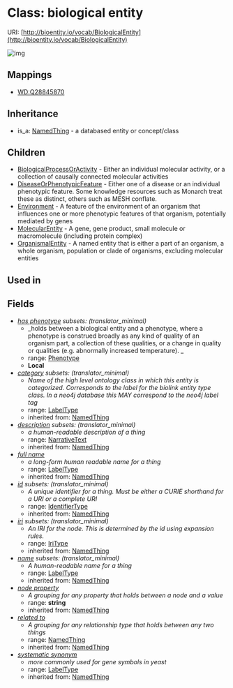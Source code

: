 # Class: biological entity




URI: [http://bioentity.io/vocab/BiologicalEntity](http://bioentity.io/vocab/BiologicalEntity)

![img](http://yuml.me/diagram/nofunky;dir:TB/class/\[BiologicalEntity|has_phenotype:phenotype%20%3F;id(i):identifier_type%20%3F;name(i):label_type%20%3F;category(i):label_type%20%3F;node_property(i):string%20%3F;iri(i):iri_type%20%3F;full_name(i):label_type%20%3F;description(i):narrative_text%20%3F;systematic_synonym(i):label_type%20%3F]-%20related%20to(i)%20%3F>\[NamedThing],%20\[BiologicalEntity]^-\[OrganismalEntity],%20\[BiologicalEntity]^-\[MolecularEntity],%20\[BiologicalEntity]^-\[Environment],%20\[BiologicalEntity]^-\[DiseaseOrPhenotypicFeature],%20\[BiologicalEntity]^-\[BiologicalProcessOrActivity],%20\[NamedThing]^-\[BiologicalEntity])
## Mappings

 * [WD:Q28845870](http://purl.obolibrary.org/obo/WD_Q28845870)
## Inheritance

 *  is_a: [NamedThing](NamedThing.md) - a databased entity or concept/class
## Children

 * [BiologicalProcessOrActivity](BiologicalProcessOrActivity.md) - Either an individual molecular activity, or a collection of causally connected molecular activities
 * [DiseaseOrPhenotypicFeature](DiseaseOrPhenotypicFeature.md) - Either one of a disease or an individual phenotypic feature. Some knowledge resources such as Monarch treat these as distinct, others such as MESH conflate.
 * [Environment](Environment.md) - A feature of the environment of an organism that influences one or more phenotypic features of that organism, potentially mediated by genes
 * [MolecularEntity](MolecularEntity.md) - A gene, gene product, small molecule or macromolecule (including protein complex)
 * [OrganismalEntity](OrganismalEntity.md) - A named entity that is either a part of an organism, a whole organism, population or clade of organisms, excluding molecular entities
## Used in

## Fields

 * _[has phenotype](has_phenotype.md) *subsets*: (translator_minimal)_
    * _holds between a biological entity and a phenotype, where a phenotype is construed broadly as any kind of quality of an organism part, a collection of these qualities, or a change in quality or qualities (e.g. abnormally increased temperature). _
    * range: [Phenotype](Phenotype.md)
    * __Local__
 * _[category](category.md) *subsets*: (translator_minimal)_
    * _Name of the high level ontology class in which this entity is categorized. Corresponds to the label for the biolink entity type class. In a neo4j database this MAY correspond to the neo4j label tag_
    * range: [LabelType](LabelType.md)
    * inherited from: [NamedThing](NamedThing.md)
 * _[description](description.md) *subsets*: (translator_minimal)_
    * _a human-readable description of a thing_
    * range: [NarrativeText](NarrativeText.md)
    * inherited from: [NamedThing](NamedThing.md)
 * _[full name](full_name.md)_
    * _a long-form human readable name for a thing_
    * range: [LabelType](LabelType.md)
    * inherited from: [NamedThing](NamedThing.md)
 * _[id](id.md) *subsets*: (translator_minimal)_
    * _A unique identifier for a thing. Must be either a CURIE shorthand for a URI or a complete URI_
    * range: [IdentifierType](IdentifierType.md)
    * inherited from: [NamedThing](NamedThing.md)
 * _[iri](iri.md) *subsets*: (translator_minimal)_
    * _An IRI for the node. This is determined by the id using expansion rules._
    * range: [IriType](IriType.md)
    * inherited from: [NamedThing](NamedThing.md)
 * _[name](name.md) *subsets*: (translator_minimal)_
    * _A human-readable name for a thing_
    * range: [LabelType](LabelType.md)
    * inherited from: [NamedThing](NamedThing.md)
 * _[node property](node_property.md)_
    * _A grouping for any property that holds between a node and a value_
    * range: **string**
    * inherited from: [NamedThing](NamedThing.md)
 * _[related to](related_to.md)_
    * _A grouping for any relationship type that holds between any two things_
    * range: [NamedThing](NamedThing.md)
    * inherited from: [NamedThing](NamedThing.md)
 * _[systematic synonym](systematic_synonym.md)_
    * _more commonly used for gene symbols in yeast_
    * range: [LabelType](LabelType.md)
    * inherited from: [NamedThing](NamedThing.md)
